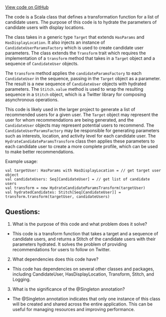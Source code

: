 [View code on GitHub](https://github.com/misbahsy/the-algorithm/follow-recommendations-service/server/src/main/scala/com/twitter/follow_recommendations/configapi/candidates/HydrateCandidateParamsTransform.scala)

The code is a Scala class that defines a transformation function for a list of candidate users. The purpose of this code is to hydrate the parameters of candidate users with display locations. 

The class takes in a generic type `Target` that extends `HasParams` and `HasDisplayLocation`. It also injects an instance of `CandidateUserParamsFactory` which is used to create candidate user parameters. The class extends the `Transform` trait which requires the implementation of a `transform` method that takes in a `Target` object and a sequence of `CandidateUser` objects. 

The `transform` method applies the `candidateParamsFactory` to each `CandidateUser` in the sequence, passing in the `Target` object as a parameter. The result is a new sequence of `CandidateUser` objects with hydrated parameters. The `Stitch.value` method is used to wrap the resulting sequence in a `Stitch` object, which is a Twitter library for composing asynchronous operations.

This code is likely used in the larger project to generate a list of recommended users for a given user. The `Target` object may represent the user for whom recommendations are being generated, and the `CandidateUser` objects may represent potential users to recommend. The `CandidateUserParamsFactory` may be responsible for generating parameters such as interests, location, and activity level for each candidate user. The `HydrateCandidateParamsTransform` class then applies these parameters to each candidate user to create a more complete profile, which can be used to make better recommendations.

Example usage:

```
val targetUser: HasParams with HasDisplayLocation = // get target user object
val candidateUsers: Seq[CandidateUser] = // get list of candidate users
val transform = new HydrateCandidateParamsTransform(targetUser)
val hydratedCandidates: Stitch[Seq[CandidateUser]] = transform.transform(targetUser, candidateUsers)
```
## Questions: 
 1. What is the purpose of this code and what problem does it solve?
- This code is a transform function that takes a target and a sequence of candidate users, and returns a Stitch of the candidate users with their parameters hydrated. It solves the problem of providing recommendations for users to follow on Twitter.

2. What dependencies does this code have?
- This code has dependencies on several other classes and packages, including CandidateUser, HasDisplayLocation, Transform, Stitch, and Logging.

3. What is the significance of the @Singleton annotation?
- The @Singleton annotation indicates that only one instance of this class will be created and shared across the entire application. This can be useful for managing resources and improving performance.